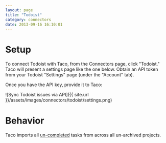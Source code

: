 ```yaml
---
layout: page
title: "Todoist"
category: connectors
date: 2013-09-16 16:10:01
---
```


# Setup

To connect Todoist with Taco, from the Connectors page, click "Todoist."
Taco will present a settings page like the one below. Obtain an API
token from your Todoist "Settings" page (under the "Account" tab).

Once you have the API key, provide it to Taco:

![Sync Todoist issues via API]({{ site.url }}/assets/images/connectors/todoist/settings.png)


# Behavior

Taco imports all [un-completed](https://todoist.com/API/help#items)
tasks from across all un-archived projects.
